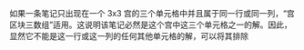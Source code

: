 如果一条笔记只出现在一个 3x3 宫的三个单元格中并且属于同一行或同一列，“宫区块三数组”适用。这说明该笔记必然是这个宫中这三个单元格之一的解。因此，显然它不能是这一行或这一列的任何其他单元格的解，可以将其排除